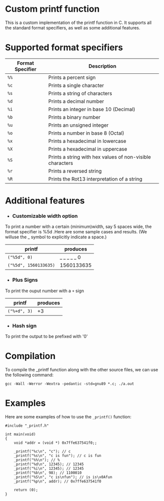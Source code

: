 # Custom printf function

This is a custom implementation of the printf function in C. It supports all the standard format specifiers, as well as
some additional features.

# Supported format specifiers

| Format Specifier | Description                                               |
|------------------|-----------------------------------------------------------|
| `%%`             | Prints a percent sign                                     |
| `%c`             | Prints a single character                                 |
| `%s`             | Prints a string of characters                             |
| `%d`             | Prints a decimal number                                   |
| `%i`             | Prints an integer in base 10 (Decimal)                    |
| `%b`             | Prints a binary number                                    |
| `%u`             | Prints an unsigned integer                                |
| `%o`             | Prints a number in base 8 (Octal)                         |
| `%x`             | 	Prints a hexadecimal in lowercase                        |
| `%X`             | Prints a hexadecimal in uppercase                         |
| `%S`             | Prints a string with hex values of non-visible characters |
| `%r`             | Prints a reversed string                                  |
| `%R`             | Prints the Rot13 interpretation of a string               |

# Additional features

- ### Customizable width option

To print a number with a certain (minimum)width, say 5 spaces wide, the format specifier is %5d .Here are some sample
cases and results.
(We willuse the _ symbol to explicitly indicate a space.)

| printf                | produces    |
|-----------------------|-------------|
| `("%5d", 0)`          | _ _ _ _ _ 0 |
| `("%5d", 1560133635)` | 1560133635  |

- ### Plus Signs

To print the ouput number with a `+` sign

| printf       | produces |
|--------------|----------|
| `("%+d", 3)` | +3       |

- ### Hash sign

To print the output to be prefixed with '0'

# Compilation

To compile the _printf function along with the other source files, we can use the following command:

```
gcc -Wall -Werror -Wextra -pedantic -std=gnu89 *.c; ./a.out
```

# Examples

Here are some examples of how to use the `_printf()` function:

```
#include "_printf.h"

int main(void)
{
    void *addr = (void *) 0x7ffe637541f0;;

    _printf("%c\n", "c"); // c
    _printf("%s\n", "c is fun"); // c is fun
    _printf("%%\n"); // %
    _printf("%d\n", 12345); // 12345
    _printf("%i\n", 12345); // 12345
    _printf("%b\n", 98); // 1100010
    _printf("%S\n", "c is\nfun"); // is is\x0Afun
    _printf("%p\n", addr); // 0x7ffe637541f0

    return (0);
}
```
